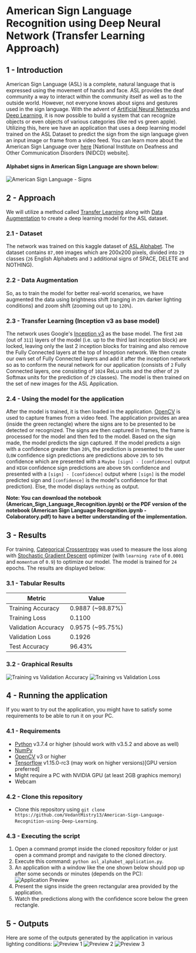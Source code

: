 # American Sign Language Recognition using Deep Neural Network (Transfer Learning Approach)

## 1 - Introduction
American Sign Language (ASL) is a complete, natural language that is expressed using the movement of hands and face. ASL provides the deaf community a way to interact within the community itself as well as to the outside world. However, not everyone knows about signs and gestures used in the sign language. With the advent of [Artificial Neural Networks](https://medium.com/technology-invention-and-more/everything-you-need-to-know-about-artificial-neural-networks-57fac18245a1) and [Deep Learning](https://www.mathworks.com/discovery/deep-learning.html), it is now possible to build a system that can recognize objects or even objects of various categories (like red vs green apple). Utilizing this, here we have an application that uses a deep learning model trained on the ASL Dataset to predict the sign from the sign language given an input image or frame from a video feed. You can learn more about the American Sign Language over [here](https://www.nidcd.nih.gov/health/american-sign-language) [National Institute on Deafness and Other Communication Disorders (NIDCD) website].

#### Alphabet signs in American Sign Language are shown below:
![American Sign Language - Signs](/images/NIDCD-ASL-hands-2014.jpg)

## 2 - Approach
We will utilize a method called [Transfer Learning](https://machinelearningmastery.com/transfer-learning-for-deep-learning/) along with [Data Augmentation](https://towardsdatascience.com/data-augmentation-experimentation-3e274504f04b) to create a deep learning model for the ASL dataset.

### 2.1 - Dataset
The network was trained on this kaggle dataset of [ASL Alphabet](https://www.kaggle.com/grassknoted/asl-alphabet). The dataset contains `87,000` images which are 200x200 pixels, divided into `29` classes (`26` English Alphabets and `3` additional signs of SPACE, DELETE and NOTHING). 

### 2.2 - Data Augmentation
So, as to train the model for better real-world scenarios, we have augmented the data using brightness shift (ranging in `20%` darker lighting conditions) and zoom shift (zooming out up to `120%`).

### 2.3 - Transfer Learning (Inception v3 as base model)
The network uses Google's [Inception v3](https://arxiv.org/pdf/1512.00567.pdf) as the base model. The first `248` (out of `311`) layers of the model (i.e. up to the third last inception block) are locked, leaving only the last 2 inception blocks for training and also remove the Fully Connected layers at the top of Inception network. We then create our own set of Fully Connected layers and add it after the inception network so as to conform the neural network for our application (consists of `2` Fully Connected layers, one consisting of `1024` ReLu units and the other of `29` Softmax units for the prediction of `29` classes). The model is then trained on the set of new images for the ASL Application.

### 2.4 - Using the model for the application
After the model is trained, it is then loaded in the application. [OpenCV](https://opencv.org/) is used to capture frames from a video feed. The application provides an area (inside the green rectangle) where the signs are to be presented to be detected or recognized. The signs are then captured in frames, the frame is processed for the model and then fed to the model. Based on the sign made, the model predicts the sign captured. If the model predicts a sign with a confidence greater than `20%`, the prediction is presented to the user (`LOW` confidence sign predictions are predictions above `20%` to `50%` confidence which are presented with a `Maybe [sign] - [confidence]` output and `HIGH` confidence sign predictions are above `50%` confidence and presented with a `[sign] - [confidence]` output where `[sign]` is the model predicted sign and `[confidence]` is the model's confidence for that prediction). Else, the model displays `nothing` as output.

**Note: You can download the notebook (American_Sign_Language_Recognition.ipynb) or the PDF version of the notebook (American Sign Language Recognition.ipynb - Colaboratory.pdf) to have a better understanding of the implementation.**

## 3 - Results
For training, [Categorical Crossentropy](https://ml-cheatsheet.readthedocs.io/en/latest/loss_functions.html#cross-entropy) was used to measure the loss along with [Stochastic Gradient Descent](https://en.wikipedia.org/wiki/Stochastic_gradient_descent) optimizer (with `learning rate` of `0.0001` and `momentum` of `0.9`) to optimize our model. The model is trained for `24` epochs. The results are displayed below:

### 3.1 - Tabular Results
Metric | Value
-------|------
Training Accuracy | 0.9887 (~98.87%)
Training Loss | 0.1100
Validation Accuracy | 0.9575 (~95.75%)
Validation Loss | 0.1926
Test Accuracy | 96.43%

### 3.2 - Graphical Results
![Training vs Validation Accuracy](/images/train_vs_val_acc.png)
![Training vs Validation Loss](/images/train_vs_val_loss.png)

## 4 - Running the application
If you want to try out the application, you might have to satisfy some requirements to be able to run it on your PC.

### 4.1 - Requirements
- [Python](https://www.python.org/downloads/) v3.7.4 or higher (should work with v3.5.2 and above as well)
- [NumPy](https://www.scipy.org/install.html)
- [OpenCV](https://solarianprogrammer.com/2016/09/17/install-opencv-3-with-python-3-on-windows/) v3 or higher
- [Tensorflow](https://www.tensorflow.org/install) v1.15.0-rc3 (may work on higher versions)[GPU version preferred]
- Might require a PC with NVIDIA GPU (at least 2GB graphics memory)
- Webcam

### 4.2 - Clone this repository
- Clone this repository using `git clone https://github.com/VedantMistry13/American-Sign-Language-Recognition-using-Deep-Learning`.

### 4.3 - Executing the script
1. Open a command prompt inside the cloned repository folder or just open a command prompt and navigate to the cloned directory.
1. Execute this command: `python asl_alphabet_application.py`.
1. An application with a window like the one shown below should pop up after some seconds or minutes (depends on the PC):
![Application Preview](/images/application_view.png)
1. Present the signs inside the green rectangular area provided by the application.
1. Watch the predictions along with the confidence score below the green rectangle.

## 5 - Outputs
Here are some of the outputs generated by the application in various lighting conditions:
![Preview 1](/images/preview_collection_1.png)
![Preview 2](/images/preview_collection_2.png)
![Preview 3](/images/preview_collection_3.png)
